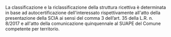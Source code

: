 La classificazione e la riclassificazione della struttura ricettiva è determinata in base ad autocertificazione dell'interessato rispettivamente all'atto della presentazione della SCIA ai sensi del comma 3 dell’art. 35 della L.R. n. 8/2017 e all'atto della comunicazione quinquennale al SUAPE del Comune competente per territorio.
